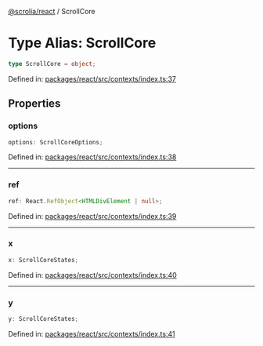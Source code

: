[@scrolia/react](../README.md) / ScrollCore

# Type Alias: ScrollCore

```ts
type ScrollCore = object;
```

Defined in: [packages/react/src/contexts/index.ts:37](https://github.com/alpheustangs/scrolia/blob/6e40d863f64abf882be181a26502e5d480dddfc9/packages/react/src/contexts/index.ts#L37)

## Properties

### options

```ts
options: ScrollCoreOptions;
```

Defined in: [packages/react/src/contexts/index.ts:38](https://github.com/alpheustangs/scrolia/blob/6e40d863f64abf882be181a26502e5d480dddfc9/packages/react/src/contexts/index.ts#L38)

***

### ref

```ts
ref: React.RefObject<HTMLDivElement | null>;
```

Defined in: [packages/react/src/contexts/index.ts:39](https://github.com/alpheustangs/scrolia/blob/6e40d863f64abf882be181a26502e5d480dddfc9/packages/react/src/contexts/index.ts#L39)

***

### x

```ts
x: ScrollCoreStates;
```

Defined in: [packages/react/src/contexts/index.ts:40](https://github.com/alpheustangs/scrolia/blob/6e40d863f64abf882be181a26502e5d480dddfc9/packages/react/src/contexts/index.ts#L40)

***

### y

```ts
y: ScrollCoreStates;
```

Defined in: [packages/react/src/contexts/index.ts:41](https://github.com/alpheustangs/scrolia/blob/6e40d863f64abf882be181a26502e5d480dddfc9/packages/react/src/contexts/index.ts#L41)
